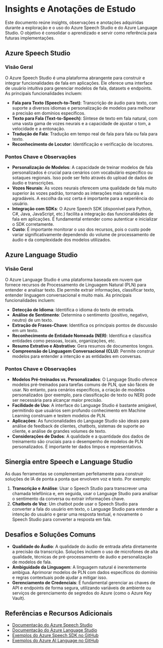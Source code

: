 # Insights e Anotações de Estudo

Este documento reúne insights, observações e anotações adquiridas durante a exploração e o uso do Azure Speech Studio e do Azure Language Studio. O objetivo é consolidar o aprendizado e servir como referência para futuras implementações.

## Azure Speech Studio

### Visão Geral

O Azure Speech Studio é uma plataforma abrangente para construir e integrar funcionalidades de fala em aplicações. Ele oferece uma interface de usuário intuitiva para gerenciar modelos de fala, datasets e endpoints. As principais funcionalidades incluem:

*   **Fala para Texto (Speech-to-Text)**: Transcrição de áudio para texto, com suporte a diversos idiomas e personalização de modelos para melhorar a precisão em domínios específicos.
*   **Texto para Fala (Text-to-Speech)**: Síntese de texto em fala natural, com uma vasta gama de vozes neurais e a capacidade de ajustar o tom, a velocidade e a entonação.
*   **Tradução de Fala**: Tradução em tempo real de fala para fala ou fala para texto.
*   **Reconhecimento de Locutor**: Identificação e verificação de locutores.

### Pontos Chave e Observações

*   **Personalização de Modelos**: A capacidade de treinar modelos de fala personalizados é crucial para cenários com vocabulário específico ou sotaques regionais. Isso pode ser feito através do upload de dados de áudio e transcrições.
*   **Vozes Neurais**: As vozes neurais oferecem uma qualidade de fala muito superior às vozes padrão, tornando as interações mais naturais e agradáveis. A escolha da voz certa é importante para a experiência do usuário.
*   **Integração com SDKs**: O Azure Speech SDK (disponível para Python, C#, Java, JavaScript, etc.) facilita a integração das funcionalidades de fala em aplicações. É fundamental entender como autenticar e inicializar o SDK corretamente.
*   **Custo**: É importante monitorar o uso dos recursos, pois o custo pode variar significativamente dependendo do volume de processamento de áudio e da complexidade dos modelos utilizados.

## Azure Language Studio

### Visão Geral

O Azure Language Studio é uma plataforma baseada em nuvem que fornece recursos de Processamento de Linguagem Natural (PLN) para entender e analisar texto. Ele permite extrair informações, classificar texto, entender linguagem conversacional e muito mais. As principais funcionalidades incluem:

*   **Detecção de Idioma**: Identifica o idioma do texto de entrada.
*   **Análise de Sentimento**: Determina o sentimento (positivo, negativo, neutro) de um texto.
*   **Extração de Frases-Chave**: Identifica os principais pontos de discussão em um texto.
*   **Reconhecimento de Entidade Nomeada (NER)**: Identifica e classifica entidades como pessoas, locais, organizações, etc.
*   **Resumo Extrativo e Abstrativo**: Gera resumos de documentos longos.
*   **Compreensão de Linguagem Conversacional (CLU)**: Permite construir modelos para entender a intenção e as entidades em conversas.

### Pontos Chave e Observações

*   **Modelos Pré-treinados vs. Personalizados**: O Language Studio oferece modelos pré-treinados para tarefas comuns de PLN, que são fáceis de usar. No entanto, para cenários específicos, a criação de modelos personalizados (por exemplo, para classificação de texto ou NER) pode ser necessária para alcançar maior precisão.
*   **Facilidade de Uso**: A interface do Language Studio é bastante amigável, permitindo que usuários sem profundo conhecimento em Machine Learning construam e testem modelos de PLN.
*   **Aplicações**: As funcionalidades do Language Studio são ideais para análise de feedback de clientes, chatbots, sistemas de suporte ao cliente, e análise de grandes volumes de texto.
*   **Considerações de Dados**: A qualidade e a quantidade dos dados de treinamento são cruciais para o desempenho de modelos de PLN personalizados. É importante ter dados limpos e representativos.

## Sinergia entre Speech e Language Studio

As duas ferramentas se complementam perfeitamente para construir soluções de IA de ponta a ponta que envolvem voz e texto. Por exemplo:

1.  **Transcrição e Análise**: Usar o Speech Studio para transcrever uma chamada telefônica e, em seguida, usar o Language Studio para analisar o sentimento da conversa ou extrair informações chave.
2.  **Chatbots de Voz**: Um chatbot pode usar o Speech Studio para converter a fala do usuário em texto, o Language Studio para entender a intenção do usuário e gerar uma resposta textual, e novamente o Speech Studio para converter a resposta em fala.

## Desafios e Soluções Comuns

*   **Qualidade do Áudio**: A qualidade do áudio de entrada afeta diretamente a precisão da transcrição. Soluções incluem o uso de microfones de alta qualidade, técnicas de pré-processamento de áudio e personalização de modelos de fala.
*   **Ambiguidade da Linguagem**: A linguagem natural é inerentemente ambígua. Aprimorar modelos de PLN com dados específicos do domínio e regras contextuais pode ajudar a mitigar isso.
*   **Gerenciamento de Credenciais**: É fundamental gerenciar as chaves de API e endpoints de forma segura, utilizando variáveis de ambiente ou serviços de gerenciamento de segredos do Azure (como o Azure Key Vault).

## Referências e Recursos Adicionais

*   [Documentação do Azure Speech Studio](https://learn.microsoft.com/en-us/azure/ai-services/speech-service/speech-studio-overview)
*   [Documentação do Azure Language Studio](https://learn.microsoft.com/en-us/azure/ai-services/language-service/overview)
*   [Exemplos do Azure Speech SDK no GitHub](https://github.com/Azure-Samples/cognitive-services-speech-sdk)
*   [Exemplos do Azure AI Language no GitHub](https://github.com/Azure-Samples/aistudio-python-quickstart-sample)



